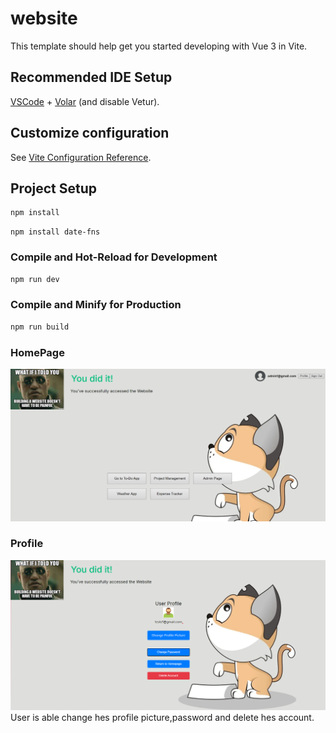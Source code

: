 # website

This template should help get you started developing with Vue 3 in Vite.

## Recommended IDE Setup

[VSCode](https://code.visualstudio.com/) + [Volar](https://marketplace.visualstudio.com/items?itemName=Vue.volar) (and disable Vetur).

## Customize configuration

See [Vite Configuration Reference](https://vitejs.dev/config/).

## Project Setup

```sh
npm install
```
```
npm install date-fns
```

### Compile and Hot-Reload for Development

```sh
npm run dev
```

### Compile and Minify for Production

```sh
npm run build
```
### HomePage
![image alt](https://github.com/PedroVirgilio/WebsiteVue/blob/main/AppImg/HomePage.png?raw=true)

### Profile
![image alt](https://github.com/PedroVirgilio/WebsiteVue/blob/main/AppImg/Profile.png?raw=true)
User is able change hes profile picture,password and delete hes account.
